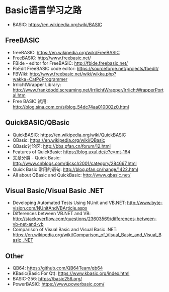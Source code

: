 # Basic语言学习之路

* BASIC: <https://en.wikipedia.org/wiki/BASIC>

## FreeBASIC

* freeBASIC: <https://en.wikipedia.org/wiki/FreeBASIC>
* FreeBASIC: <http://www.freebasic.net/>
* FBIde - editor for FreeBASIC: <http://fbide.freebasic.net/>
* FbEdit FreeBASIC code editor: <https://sourceforge.net/projects/fbedit/>
* FBWiki: <http://www.freebasic.net/wiki/wikka.php?wakka=CatPgProgrammer>
* IrrlichtWrapper Library: <http://www.frankdodd.screaming.net/IrrlichtWrapper/IrrlichtWrapperPortal.htm>
* Free BASIC 试用: <http://blog.sina.com.cn/s/blog_54dc74aa010002z0.html>

## QuickBASIC/QBasic

* QuickBASIC: <https://en.wikipedia.org/wiki/QuickBASIC>
* QBasic: <https://en.wikipedia.org/wiki/QBasic>
* QBasic讨论区: <http://bbs.pfan.cn/forum/12.html>
* Features of QuickBasic: <https://blog.uxul.de/e?e=mt-164>
* 文章分类 - Quick Basic: <http://www.cnblogs.com/djcsch2001/category/284667.html>
* Quick Basic 常用的语句: <http://blog.pfan.cn/hange/1422.html>
* All about QBasic and QuickBasic: <http://www.qbasic.net/>

## Visual Basic/Visual Basic .NET

* Developing Automated Tests Using NUnit and VB.NET: <http://www.byte-vision.com/NUnitAndVBArticle.aspx>
* Differences between VB.NET and VB: <http://stackoverflow.com/questions/23603569/differences-between-vb-net-and-vb>
* Comparison of Visual Basic and Visual Basic .NET: <https://en.wikipedia.org/wiki/Comparison_of_Visual_Basic_and_Visual_Basic_.NET>

## Other

* QB64: <https://github.com/QB64Team/qb64>
* KBasic(Basic For Qt): <https://www.kbasic.org/index.html>
* BASIC-256: <https://basic256.org/>
* PowerBASIC: <https://www.powerbasic.com/>
